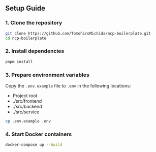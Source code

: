 ## Setup Guide

### 1. Clone the repository

```bash
git clone https://github.com/TomohiroMichida/ncp-boilerplate.git
cd ncp-boilerplate
```

### 2. Install dependencies

```bash
pnpm install
```

### 3. Prepare environment variables

Copy the `.env.example` file to `.env` in the following locations:

- Project root
- ./src/frontend
- ./src/backend
- ./src/service

```bash
cp .env.example .env
```

### 4. Start Docker containers

```bash
docker-compose up --build
```

